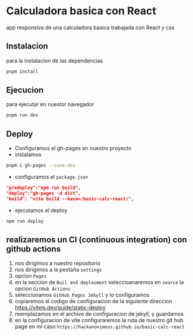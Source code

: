 # Calculadora basica con React
app responsiva de una calculadora basica trabajada con React y css
## Instalacion
para la instalacion de las dependencias
```bash
pnpm install
```
## Ejecucion
para ejecutar en nuestor navegador
```bash
pnpm run dev
```

## Deploy
- Configuramos el gh-pages en nuestro proyecto
- instalamos
```bash
pnpm i gh-pages --save-dev
```
- configuramos el `package.json`
```json
"predeploy":"npm run build",
"deploy":"gh-pages -d dist",
"build": "vite build --base=/basic-calc-react/",
```
- ejecutamos el deploy
```bash
npm run deploy
```
## realizaremos un CI (continuous integration) con github actions
1. nos dirigimos a nuestro repositorio
2. nos dirigimos a la pestaña `settings`
3. opcion `Pages`
4. en la seccion de `Buil and deploument` seleccioanaremos en `source` la opcion `GitHub Actions`
5. seleccionamos `GitHub Pages Jekyll` y lo configuramos
6. copiaremos el codigo de configuracion de la siguiente direccion https://vitejs.dev/guide/static-deploy
7. reemplazamos en el archivo de configuracion de jekyll, y guardamos
8. en la configuracion de vite configuraremos la ruta de nuestro git hub page en mi caso `https://hackanonimous.github.io/basic-calc-react` 
